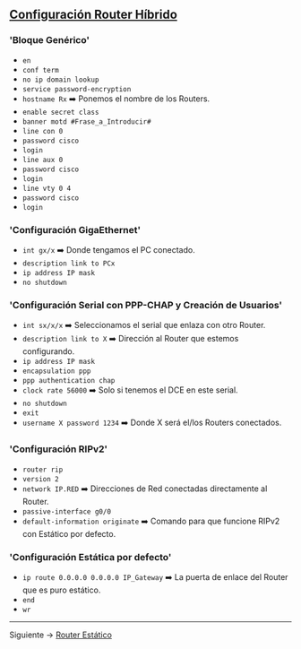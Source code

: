 ## [Configuración Router Híbrido](README.md)

### 'Bloque Genérico'

- `en`
- `conf term`
- `no ip domain lookup`
- `service password-encryption`
- `hostname Rx` ➡️ Ponemos el nombre de los Routers.
- `enable secret class`
- `banner motd #Frase_a_Introducir#`
- `line con 0`
- `password cisco`
- `login`
- `line aux 0`
- `password cisco`
- `login`
- `line vty 0 4`
- `password cisco`
- `login`

### 'Configuración GigaEthernet'

- `int gx/x` ➡️ Donde tengamos el PC conectado.
- `description link to PCx`
- `ip address IP mask`
- `no shutdown`

### 'Configuración Serial con PPP-CHAP y Creación de Usuarios'

- `int sx/x/x` ➡️ Seleccionamos el serial que enlaza con otro Router.
- `description link to X` ➡️ Dirección al Router que estemos configurando.
- `ip address IP mask`
- `encapsulation ppp`
- `ppp authentication chap`
- `clock rate 56000` ➡️ Solo si tenemos el DCE en este serial.
- `no shutdown`
- `exit`
- `username X password 1234` ➡️ Donde X será el/los Routers conectados.

### 'Configuración RIPv2'

- `router rip`
- `version 2`
- `network IP.RED` ➡️ Direcciones de Red conectadas directamente al Router.
- `passive-interface g0/0`
- `default-information originate` ➡️ Comando para que funcione RIPv2 con Estático por defecto.

### 'Configuración Estática por defecto'

- `ip route 0.0.0.0 0.0.0.0 IP_Gateway` ➡️ La puerta de enlace del Router que es puro estático.
- `end`
- `wr`

---
Siguiente -> [Router Estático](estatico.md)
